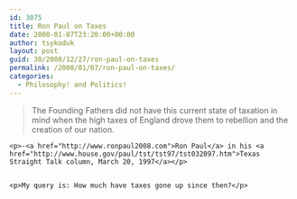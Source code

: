```yaml
---
id: 3075
title: Ron Paul on Taxes
date: 2008-01-07T23:20:00+00:00
author: tsykoduk
layout: post
guid: 30/2008/12/27/ron-paul-on-taxes
permalink: /2008/01/07/ron-paul-on-taxes/
categories:
  - Philosophy! and Politics!
---
```

<blockquote>The Founding Fathers did not have this current state of taxation in mind when the high taxes of England drove them to rebellion and the creation of our nation.</blockquote>

	<p>-<a href="http://www.ronpaul2008.com">Ron Paul</a> in his <a href="http://www.house.gov/paul/tst/tst97/tst032097.htm">Texas Straight Talk column, March 20, 1997</a></p>


	<p>My query is: How much have taxes gone up since then?</p>